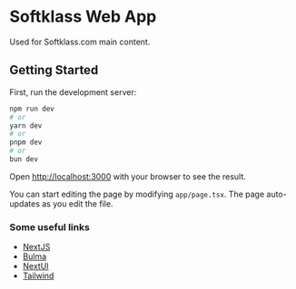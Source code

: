 # Softklass Web App

Used for Softklass.com main content.

## Getting Started

First, run the development server:

```bash
npm run dev
# or
yarn dev
# or
pnpm dev
# or
bun dev
```

Open [http://localhost:3000](http://localhost:3000) with your browser to see the result.

You can start editing the page by modifying `app/page.tsx`. The page auto-updates as you edit the file.

### Some useful links

- [NextJS](https://nextjs.org/docs)
- [Bulma](https://bulma.io/documentation/)
- [NextUI](https://nextui.org/)
- [Tailwind](https://tailwindcss.com/)
